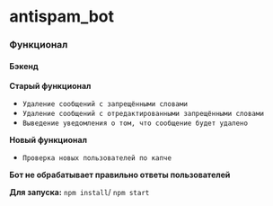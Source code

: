# antispam_bot


### Функционал

#### Бэкенд
**Старый функционал**
- `Удаление сообщений с запрещёнными словами`
- `Удаление сообщений с отредактированными запрещёнными словами`
- `Выведение уведомления о том, что сообщение будет удалено`

**Новый функционал**
- `Проверка новых пользователей по капче`


**Бот не обрабатывает правильно ответы пользователей**

**Для запуска:**
`npm install`/
`npm start`


